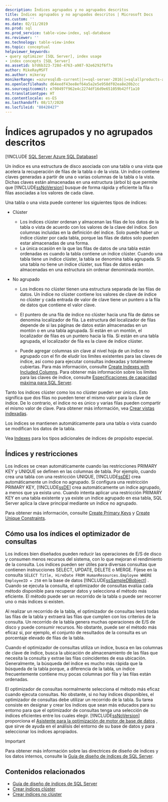 ```yaml
---
description: Índices agrupados y no agrupados descritos
title: Índices agrupados y no agrupados descritos | Microsoft Docs
ms.custom: ''
ms.date: 02/11/2019
ms.prod: sql
ms.prod_service: table-view-index, sql-database
ms.reviewer: ''
ms.technology: table-view-index
ms.topic: conceptual
helpviewer_keywords:
- query optimizer [SQL Server], index usage
- index concepts [SQL Server]
ms.assetid: b7d6b323-728d-4763-a987-92e6292f6f7a
author: MikeRayMSFT
ms.author: mikeray
monikerRange: =azuresqldb-current||>=sql-server-2016||=sqlallproducts-allversions||>=sql-server-linux-2017||=azuresqldb-mi-current
ms.openlocfilehash: d64eedf43ee8ef64a5a2e5e958df02ea8e20b2cc
ms.sourcegitcommit: e700497f962e4c2274df16d9e651059b42ff1a10
ms.translationtype: HT
ms.contentlocale: es-ES
ms.lasthandoff: 08/17/2020
ms.locfileid: "88428427"
---
```

# <a name="clustered-and-nonclustered-indexes-described"></a>Índices agrupados y no agrupados descritos

[!INCLUDE [SQL Server Azure SQL Database](../../includes/applies-to-version/sql-asdb.md)]

Un índice es una estructura de disco asociada con una tabla o una vista que acelera la recuperación de filas de la tabla o de la vista. Un índice contiene claves generadas a partir de una o varias columnas de la tabla o la vista. Dichas claves están almacenadas en una estructura (árbol b) que permite que [!INCLUDE[ssNoVersion](../../includes/ssnoversion-md.md)] busque de forma rápida y eficiente la fila o filas asociadas a los valores de cada clave.

Una tabla o una vista puede contener los siguientes tipos de índices:

- Clúster

  - Los índices clúster ordenan y almacenan las filas de los datos de la tabla o vista de acuerdo con los valores de la clave del índice. Son columnas incluidas en la definición del índice. Solo puede haber un índice clúster por cada tabla, porque las filas de datos solo pueden estar almacenadas de una forma.  
  - La única ocasión en la que las filas de datos de una tabla están ordenadas es cuando la tabla contiene un índice clúster. Cuando una tabla tiene un índice clúster, la tabla se denomina tabla agrupada. Si una tabla no tiene un índice clúster, sus filas de datos están almacenadas en una estructura sin ordenar denominada montón.

- No agrupado

  - Los índices no clúster tienen una estructura separada de las filas de datos. Un índice no clúster contiene los valores de clave de índice no clúster y cada entrada de valor de clave tiene un puntero a la fila de datos que contiene el valor clave.
  - El puntero de una fila de índice no clúster hacia una fila de datos se denomina localizador de fila. La estructura del localizador de filas depende de si las páginas de datos están almacenadas en un montón o en una tabla agrupada. Si están en un montón, el localizador de filas es un puntero hacia la fila. Si están en una tabla agrupada, el localizador de fila es la clave de índice clúster.

  - Puede agregar columnas sin clave al nivel hoja de un índice no agrupado con el fin de eludir los límites existentes para las claves de índice, así como para ejecutar consultas indexadas y totalmente cubiertas. Para más información, consulte [Create Indexes with Included Columns](../../relational-databases/indexes/create-indexes-with-included-columns.md). Para obtener más información sobre los límites para las claves de índice, consulte [Especificaciones de capacidad máxima para SQL Server](../../sql-server/maximum-capacity-specifications-for-sql-server.md).

Tanto los índices clúster como los no clúster pueden ser únicos. Esto significa que dos filas no pueden tener el mismo valor para la clave de índice. De lo contrario, el índice no es único y varias filas pueden compartir el mismo valor de clave. Para obtener más información, vea [Crear vistas indexadas](../../relational-databases/indexes/create-unique-indexes.md).

Los índices se mantienen automáticamente para una tabla o vista cuando se modifican los datos de la tabla.

Vea [Indexes](../../relational-databases/indexes/indexes.md) para los tipos adicionales de índices de propósito especial.

## <a name="indexes-and-constraints"></a>Índices y restricciones

Los índices se crean automáticamente cuando las restricciones PRIMARY KEY y UNIQUE se definen en las columnas de tabla. Por ejemplo, cuando crea una tabla con una restricción UNIQUE, [!INCLUDE[ssDE](../../includes/ssde-md.md)] crea automáticamente un índice no agrupado. Si configura una restricción PRIMARY KEY, [!INCLUDE[ssDE](../../includes/ssde-md.md)] crea automáticamente un índice agrupado, a menos que ya exista uno. Cuando intenta aplicar una restricción PRIMARY KEY en una tabla existente y ya existe un índice agrupado en esa tabla, SQL Server aplica la clave principal mediante un índice no agrupado.

Para obtener más información, consulte [Create Primary Keys](../../relational-databases/tables/create-primary-keys.md) y [Create Unique Constraints](../../relational-databases/tables/create-unique-constraints.md).

## <a name="how-indexes-are-used-by-the-query-optimizer"></a>Cómo usa los índices el optimizador de consultas

Los índices bien diseñados pueden reducir las operaciones de E/S de disco y consumen menos recursos del sistema, con lo que mejoran el rendimiento de la consulta. Los índices pueden ser útiles para diversas consultas que contienen instrucciones SELECT, UPDATE, DELETE o MERGE. Fíjese en la consulta `SELECT Title, HireDate FROM HumanResources.Employee WHERE EmployeeID = 250` en la base de datos [!INCLUDE[ssSampleDBobject](../../includes/sssampledbobject-md.md)] . Cuando se ejecuta la consulta, el optimizador de consultas evalúa cada método disponible para recuperar datos y selecciona el método más eficiente. El método puede ser un recorrido de la tabla o puede ser recorrer uno o más índices si existen.

Al realizar un recorrido de la tabla, el optimizador de consultas leerá todas las filas de la tabla y extraerá las filas que cumplen con los criterios de la consulta. Un recorrido de la tabla genera muchas operaciones de E/S de disco y puede consumir recursos. No obstante, puede ser el método más eficaz si, por ejemplo, el conjunto de resultados de la consulta es un porcentaje elevado de filas de la tabla.

Cuando el optimizador de consultas utiliza un índice, busca en las columnas de clave de índice, busca la ubicación de almacenamiento de las filas que necesita la consulta y extrae las filas coincidentes de esa ubicación. Generalmente, la búsqueda del índice es mucho más rápida que la búsqueda de la tabla porque, a diferencia de la tabla, un índice frecuentemente contiene muy pocas columnas por fila y las filas están ordenadas.

 El optimizador de consultas normalmente selecciona el método más eficaz cuando ejecuta consultas. No obstante, si no hay índices disponibles, el optimizador de consultas debe utilizar un recorrido de la tabla. Su tarea consiste en designar y crear los índices que sean más educados para su entorno para que el optimizador de consultas tenga una selección de índices eficientes entre los cuales elegir. [!INCLUDE[ssNoVersion](../../includes/ssnoversion-md.md)] proporciona el [Asistente para la optimización de motor de base de datos](../../relational-databases/performance/database-engine-tuning-advisor.md) , que sirve de ayuda en el análisis del entorno de su base de datos y para seleccionar los índices apropiados.

> [!IMPORTANT]
> Para obtener más información sobre las directrices de diseño de índices y los datos internos, consulte la [Guía de diseño de índices de SQL Server](../../relational-databases/sql-server-index-design-guide.md).

## <a name="related-content"></a>Contenidos relacionados

- [Guía de diseño de índices de SQL Server](../../relational-databases/sql-server-index-design-guide.md)
- [Crear índices clúster](../../relational-databases/indexes/create-clustered-indexes.md)
- [Crear índices no clúster](../../relational-databases/indexes/create-nonclustered-indexes.md)
